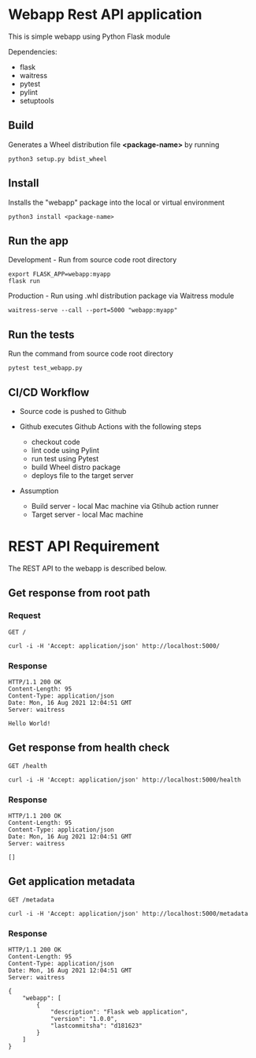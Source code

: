 
# Webapp Rest API application

This is simple webapp using Python Flask module

Dependencies:
* flask
* waitress
* pytest
* pylint
* setuptools

## Build

Generates a Wheel distribution file <b>\<package-name\></b> by running

    python3 setup.py bdist_wheel


## Install

Installs the "webapp" package into the local or virtual environment

    python3 install <package-name>


## Run the app

   Development - Run from source code root directory

    export FLASK_APP=webapp:myapp
    flask run

   Production - Run using .whl distribution package via Waitress module

    waitress-serve --call --port=5000 "webapp:myapp"

## Run the tests

   Run the command from source code root directory

    pytest test_webapp.py

## CI/CD Workflow

* Source code is pushed to Github
* Github executes Github Actions with the following steps
  * checkout code
  * lint code using Pylint
  * run test using Pytest
  * build Wheel distro package
  * deploys file to the target server    
    
* Assumption
  * Build server - local Mac machine via Gtihub action runner
  * Target server - local Mac machine
    
# REST API Requirement

The REST API to the webapp is described below.

## Get response from root path

### Request

`GET /`

    curl -i -H 'Accept: application/json' http://localhost:5000/

### Response

    HTTP/1.1 200 OK
    Content-Length: 95
    Content-Type: application/json
    Date: Mon, 16 Aug 2021 12:04:51 GMT
    Server: waitress

    Hello World!

## Get response from health check

`GET /health`

    curl -i -H 'Accept: application/json' http://localhost:5000/health

### Response

    HTTP/1.1 200 OK
    Content-Length: 95
    Content-Type: application/json
    Date: Mon, 16 Aug 2021 12:04:51 GMT
    Server: waitress

    []

## Get application metadata

`GET /metadata`

    curl -i -H 'Accept: application/json' http://localhost:5000/metadata

### Response

    HTTP/1.1 200 OK
    Content-Length: 95
    Content-Type: application/json
    Date: Mon, 16 Aug 2021 12:04:51 GMT
    Server: waitress

    {
        "webapp": [
            {
                "description": "Flask web application",
                "version": "1.0.0",
                "lastcommitsha": "d181623"
            }
        ]
    }
